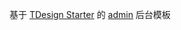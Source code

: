 
基于 [TDesign Starter](https://tdesign.tencent.com/)  的 [admin](https://tdesign.tencent.com/starter/vue-next/) 后台模板
